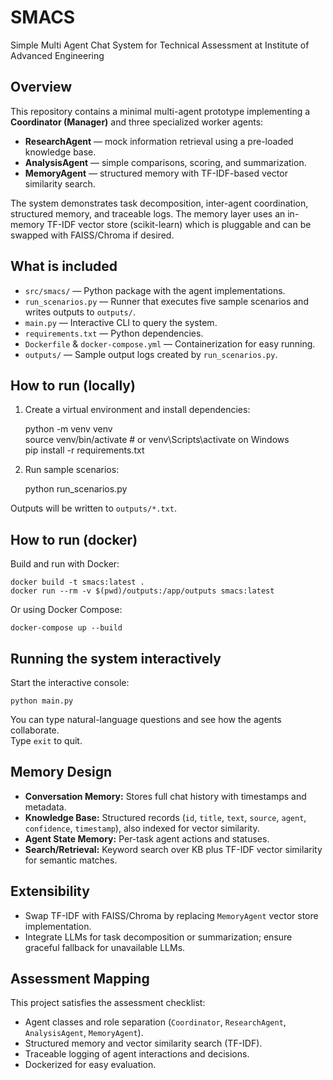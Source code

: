 # SMACS
Simple Multi Agent Chat System for Technical Assessment at Institute of Advanced Engineering

## Overview
This repository contains a minimal multi-agent prototype implementing a **Coordinator (Manager)** and three specialized worker agents:
- **ResearchAgent** — mock information retrieval using a pre-loaded knowledge base.
- **AnalysisAgent** — simple comparisons, scoring, and summarization.
- **MemoryAgent** — structured memory with TF-IDF-based vector similarity search.

The system demonstrates task decomposition, inter-agent coordination, structured memory, and traceable logs. The memory layer uses an in-memory TF-IDF vector store (scikit-learn) which is pluggable and can be swapped with FAISS/Chroma if desired.

## What is included
- `src/smacs/` — Python package with the agent implementations.
- `run_scenarios.py` — Runner that executes five sample scenarios and writes outputs to `outputs/`.
- `main.py` — Interactive CLI to query the system.
- `requirements.txt` — Python dependencies.
- `Dockerfile` & `docker-compose.yml` — Containerization for easy running.
- `outputs/` — Sample output logs created by `run_scenarios.py`.

## How to run (locally)
1. Create a virtual environment and install dependencies:

    python -m venv venv  
    source venv/bin/activate   # or venv\Scripts\activate on Windows  
    pip install -r requirements.txt  

2. Run sample scenarios:

    python run_scenarios.py  

Outputs will be written to `outputs/*.txt`.

## How to run (docker)
Build and run with Docker:

    docker build -t smacs:latest .  
    docker run --rm -v $(pwd)/outputs:/app/outputs smacs:latest  

Or using Docker Compose:

    docker-compose up --build  

## Running the system interactively
Start the interactive console:

    python main.py  

You can type natural-language questions and see how the agents collaborate.  
Type `exit` to quit.

## Memory Design
- **Conversation Memory:** Stores full chat history with timestamps and metadata.
- **Knowledge Base:** Structured records (`id`, `title`, `text`, `source`, `agent`, `confidence`, `timestamp`), also indexed for vector similarity.
- **Agent State Memory:** Per-task agent actions and statuses.
- **Search/Retrieval:** Keyword search over KB plus TF-IDF vector similarity for semantic matches.

## Extensibility
- Swap TF-IDF with FAISS/Chroma by replacing `MemoryAgent` vector store implementation.
- Integrate LLMs for task decomposition or summarization; ensure graceful fallback for unavailable LLMs.

## Assessment Mapping
This project satisfies the assessment checklist:
- Agent classes and role separation (`Coordinator`, `ResearchAgent`, `AnalysisAgent`, `MemoryAgent`).
- Structured memory and vector similarity search (TF-IDF). 
- Traceable logging of agent interactions and decisions. 
- Dockerized for easy evaluation.
